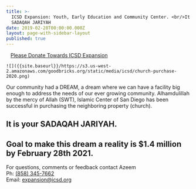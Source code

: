 ```yaml
---
title: >-
  ICSD Expansion: Youth, Early Education and Community Center. <br/>It is your
  SADAQAH JARIYAH
date: 2019-02-28T00:00:00.000Z
layout: page-with-sidebar-layout
published: true
---
```


<style>
  .img {
  	width: 100%;
    padding-top: 75%;
    background-position: 50% 50%;
    background-repeat: no-repeat;
    background-size: cover;
  }
  .gallery-image {
  	padding-top: 3px;
    padding-bottom: 3px;
  }
</style>

<div class="row pt-10 pb-3">

  <div class="col-12 pb-3">
          <a class="btn btn-sm btn-danger" href="https://goodbricksapp.com/icsd.org/cause/icsd-expansion" style="width: 100%;padding:12px;white-space: normal;">Please Donate Towards ICSD Expansion</a>
    </div>
  </div>
    
    ![]({{site.baseurl}}/https://s3.us-west-2.amazonaws.com/goodbricks.org/static/media/icsd/church-purchase-2020.png)
    
Our community had a DREAM, a dream where we can have a facility big enough to address the needs of our ever growing community. Alhamdulillah by the mercy of Allah (SWT), Islamic Center of San Diego has been successful in purchasing the neighboring property (church).
    
## It is your SADAQAH JARIYAH.
 
## Goal to make this dream a reality is $1.4 million by February 28th 2021.

For questions, comments or feedback contact Azeem <br/>
Ph: <a href="tel:+1-858-345-7662">(858) 345-7662</a> <br/>
Email: <a href="mailto:expansion@icsd.org">expansion@icsd.org</a>
